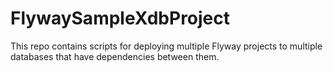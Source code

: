 # FlywaySampleXdbProject
This repo contains scripts for deploying multiple Flyway projects to multiple databases that have dependencies between them.
